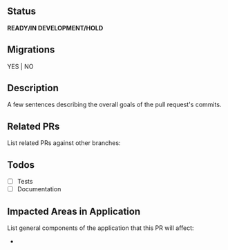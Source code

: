 ## Status
**READY/IN DEVELOPMENT/HOLD**

## Migrations
YES | NO

## Description
A few sentences describing the overall goals of the pull request's commits.

## Related PRs
List related PRs against other branches:

## Todos
- [ ] Tests
- [ ] Documentation

## Impacted Areas in Application
List general components of the application that this PR will affect:

* 
